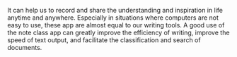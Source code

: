 It can help us to record and share the understanding and inspiration in life anytime and anywhere. Especially in situations where computers are not easy to use, these app are almost equal to our writing tools.
A good use of the note class app can greatly improve the efficiency of writing, improve the speed of text output, and facilitate the classification and search of documents.
